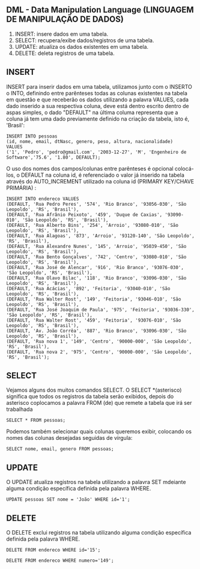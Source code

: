DML - Data Manipulation Language (LINGUAGEM DE MANIPULAÇÃO DE DADOS)
-
1) INSERT: insere dados em uma tabela.
2) SELECT: recupera/exibe dados/registros de uma tabela.
3) UPDATE: atualiza os dados existentes em uma tabela.
4) DELETE: deleta registros de uma tabela.

INSERT
-
   INSERT para inserir dados em uma tabela, utilizamos junto com o INSERTO o INTO, definindo entre parênteses todas as colunas existentes na tabela em questão e que receberão os dados utilizando a palavra VALUES, cada dado inserido a sua respectiva coluna, deve está dentro escrito dentro de aspas simples, o dado "DEFAULT" na última columa representa que a coluna já tem uma dado previamente definido na criação da tabela, isto é, 'Brasil':
   
   ```
   INSERT INTO pessoas
   (id, nome, email, dtNasc, genero, peso, altura, nacionalidade)
   VALUES
   ('1', 'Pedro', 'pedro@gmail.com', '2003-12-27', 'M', 'Engenheiro de Software','75.6', '1.80', DEFAULT);
```
O uso dos nomes dos campos/colunas entre parênteses é opcional colocá-los, o DEFAULT na coluna id, é referenciado o valor já inserido na tabela através do AUTO_INCREMENT utilizado na coluna id (PRIMARY KEY/CHAVE PRIMÁRIA) :


   ```
   INSERT INTO endereco VALUES
   (DEFAULT, 'Rua Pedro Peres', '574', 'Rio Branco', '93056-030', 'São Leopoldo', 'RS', 'Brasil'),
   (DEFAULT, 'Rua Afrânio Peixoto', '459', 'Duque de Caxias', '93090-010', 'São Leopoldo', 'RS', 'Brasil'),
   (DEFAULT, 'Rua Alberto Bins', '254', 'Arroio', '93080-010', 'São Leopoldo', 'RS', 'Brasil'),
   (DEFAULT, 'Rua Alagoas', '873', 'Arroio', '93120-140', 'São Leopoldo', 'RS', 'Brasil'),
   (DEFAULT, 'Rua Alexandre Nunes', '145', 'Arroio', '95039-450', 'São Leopoldo', 'RS', 'Brasil'),
   (DEFAULT, 'Rua Bento Gonçalves', '742', 'Centro', '93080-010', 'São Leopoldo', 'RS', 'Brasil'),
   (DEFAULT, 'Rua José de Alencar', '916', 'Rio Branco', '93076-030', 'São Leopoldo', 'RS', 'Brasil'),
   (DEFAULT, 'Rua Olavo Bilac', '118', 'Rio Branco', '93096-030', 'São Leopoldo', 'RS', 'Brasil'),
   (DEFAULT, 'Rua Acácias', '892', 'Feitoria', '93040-010', 'São Leopoldo', 'RS', 'Brasil'),
   (DEFAULT, 'Rua Walter Rost', '149', 'Feitoria', '93046-010', 'São Leopoldo', 'RS', 'Brasil'),
   (DEFAULT, 'Rua José Joaquim de Paula', '975', 'Feitoria', '93036-330', 'São Leopoldo', 'RS', 'Brasil'),
   (DEFAULT, 'Rua Walter Rost', '459', 'Feitoria', '93076-010', 'São Leopoldo', 'RS', 'Brasil'),
   (DEFAULT, 'Av. João Corrêa', '887', 'Rio Branco', '93096-030', 'São Leopoldo', 'RS', 'Brasil'),
   (DEFAULT, 'Rua nova 1', '149', 'Centro', '90000-000', 'São Leopoldo', 'RS', 'Brasil'),
   (DEFAULT, 'Rua nova 2', '975', 'Centro', '90000-000', 'São Leopoldo', 'RS', 'Brasil');
```

   

SELECT
-

Vejamos alguns dos muitos comandos SELECT. O SELECT *(asterisco) significa que todos os registros da tabela serão exibidos, depois do asterisco coplocamos a palavra FROM (de) que remete a tabela que irá ser trabalhada
 ```
SELECT * FROM pessoas;
```
Podemos também selecionar quais colunas queremos exibir, colocando os nomes das colunas desejadas seguidas de vírgula:
 ```
SELECT nome, email, genero FROM pessoas;
```
UPDATE
-
O UPDATE atualiza registros na tabela utilizando a palavra SET mdeiante alguma condição específica definida pela palavra WHERE.
```
UPDATE pessoas SET nome = 'João' WHERE id='1';
```
DELETE
-
O DELETE exclui registros na tabela utilizando alguma condição específica definida pela palavra WHERE.
```
DELETE FROM endereco WHERE id='15';
```
```
DELETE FROM endereco WHERE numero='149';
```
